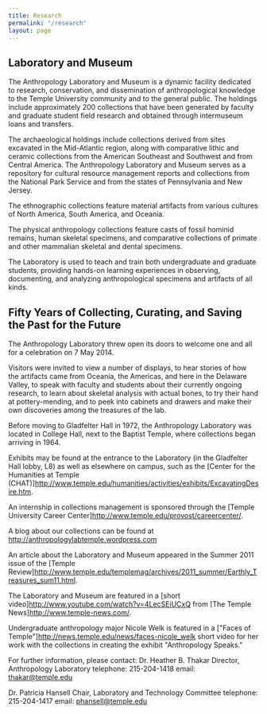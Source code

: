 ```yaml
---
title: Research
permalink: "/research"
layout: page
---
```



## Laboratory and Museum

The Anthropology Laboratory and Museum is a dynamic facility dedicated to research, conservation, and dissemination of anthropological knowledge to the Temple University community and to the general public.  The holdings include approximately 200 collections that have been generated by faculty and graduate student field research and obtained through intermuseum loans and transfers. 

The archaeological holdings include collections derived from sites excavated in the Mid-Atlantic region, along with comparative lithic and ceramic collections from the American Southeast and Southwest and from Central America. The Anthropology Laboratory and Museum serves as a repository for cultural resource management reports and collections from the National Park Service and from the states of Pennsylvania and New Jersey. 

The ethnographic collections feature material artifacts from various cultures of North America, South America, and Oceania. 

The physical anthropology collections feature casts of fossil hominid remains, human skeletal specimens, and comparative collections of primate and other mammalian skeletal and dental specimens. 

The Laboratory is used to teach and train both undergraduate and graduate students, providing hands-on learning experiences in observing, documenting, and analyzing anthropological specimens and artifacts of all kinds. 

## Fifty Years of Collecting, Curating, and Saving the Past for the Future

The Anthropology Laboratory threw open its doors to welcome one and all for a celebration on 7 May 2014. 

Visitors were invited to view a number of displays, to hear stories of how the artifacts came from Oceania, the Americas, and here in the Delaware Valley, to speak with faculty and students about their currently ongoing research, to learn about skeletal analysis with actual bones, to try their hand at pottery-mending, and to peek into cabinets and drawers and make their own discoveries among the treasures of the lab.

Before moving to Gladfelter Hall in 1972, the Anthropology Laboratory was located in College Hall, next to the Baptist Temple, where collections began arriving in 1964. 

Exhibits may be found at the entrance to the Laboratory (in the Gladfelter Hall lobby, L8) as well as elsewhere on campus, such as the [Center for the Humanities at Temple (CHAT)]http://www.temple.edu/humanities/activities/exhibits/ExcavatingDesire.htm. 

An internship in collections management is sponsored through the [Temple University Career Center]http://www.temple.edu/provost/careercenter/. 

A blog about our collections can be found at http://anthropologylabtemple.wordpress.com 

An article about the Laboratory and Museum appeared in the Summer 2011 issue of the [Temple Review]http://www.temple.edu/templemag/archives/2011_summer/Earthly_Treasures_sum11.html. 

The Laboratory and Museum are featured in a [short video]http://www.youtube.com/watch?v=4LecSEiUCxQ from [The Temple News]http://www.temple-news.com/. 

Undergraduate anthropology major Nicole Welk is  featured in a ["Faces of Temple"]http://news.temple.edu/news/faces-nicole_welk short video for  her work with the collections in creating the exhibit "Anthropology Speaks." 

For further information, please contact: 
Dr. Heather B. Thakar
Director, Anthropology Laboratory
telephone: 215-204-1418 
email: thakar@temple.edu

Dr. Patricia Hansell
Chair, Laboratory and Technology Committee 
telephone: 215-204-1417 
email: phansell@temple.edu
